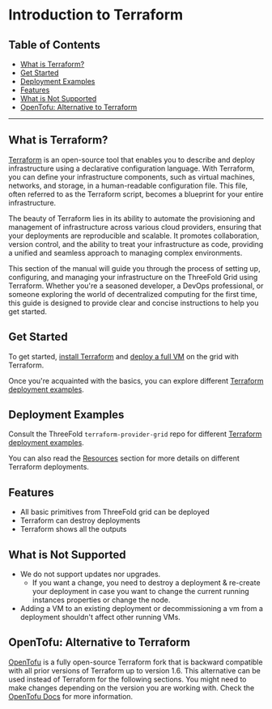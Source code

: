 

<h1> Introduction to Terraform </h1>

<h2>Table of Contents</h2>

- [What is Terraform?](#what-is-terraform)
- [Get Started](#get-started)
- [Deployment Examples](#deployment-examples)
- [Features](#features)
- [What is Not Supported](#what-is-not-supported)
- [OpenTofu: Alternative to Terraform](#opentofu-alternative-to-terraform)

***

## What is Terraform?

[Terraform](https://www.terraform.io/) is an open-source tool that enables you to describe and deploy infrastructure using a declarative configuration language. With Terraform, you can define your infrastructure components, such as virtual machines, networks, and storage, in a human-readable configuration file. This file, often referred to as the Terraform script, becomes a blueprint for your entire infrastructure.

The beauty of Terraform lies in its ability to automate the provisioning and management of infrastructure across various cloud providers, ensuring that your deployments are reproducible and scalable. It promotes collaboration, version control, and the ability to treat your infrastructure as code, providing a unified and seamless approach to managing complex environments.

This section of the manual will guide you through the process of setting up, configuring, and managing your infrastructure on the ThreeFold Grid using Terraform. Whether you're a seasoned developer, a DevOps professional, or someone exploring the world of decentralized computing for the first time, this guide is designed to provide clear and concise instructions to help you get started.

## Get Started

To get started, [install Terraform](./terraform_install.md) and [deploy a full VM](./terraform_full_vm.md) on the grid with Terraform.

Once you're acquainted with the basics, you can explore different [Terraform deployment examples](https://github.com/threefoldtech/terraform-provider-grid/tree/development/examples).

## Deployment Examples

Consult the ThreeFold `terraform-provider-grid` repo for different [Terraform deployment examples](https://github.com/threefoldtech/terraform-provider-grid/tree/development/examples).

You can also read the [Resources](./resources/terraform_resources_readme.md) section for more details on different Terraform deployments.

## Features

- All basic primitives from ThreeFold grid can be deployed
- Terraform can destroy deployments
- Terraform shows all the outputs

## What is Not Supported

- We do not support updates nor upgrades. 
  - If you want a change, you need to destroy a deployment & re-create your deployment in case you want to change the current running instances properties or change the node.
- Adding a VM to an existing deployment or decommissioning a vm from a deployment shouldn't affect other running VMs.
  
## OpenTofu: Alternative to Terraform

[OpenTofu](https://opentofu.org/) is a fully open-source Terraform fork that is backward compatible with all prior versions of Terraform up to version 1.6. This alternative can be used instead of Terraform for the following sections. You might need to make changes depending on the version you are working with. Check the [OpenTofu Docs](https://opentofu.org/docs/) for more information.